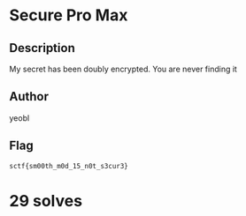 # Secure Pro Max

## Description

My secret has been doubly encrypted. You are never finding it

## Author

yeobl

## Flag

`sctf{sm00th_m0d_15_n0t_s3cur3}`

# 29 solves
